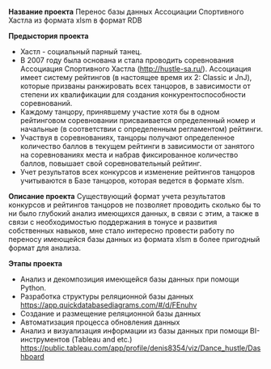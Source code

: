 **Название проекта**
Перенос базы данных Ассоциации Спортивного Хастла из формата xlsm в формат RDB

**Предыстория проекта**
- Хастл - социальный парный танец.
- В 2007 году была основана и стала проводить соревнования Ассоциация Спортивного Хастла (http://hustle-sa.ru/).
Ассоциация имеет систему рейтингов (в настоящее время их 2: Classic и JnJ), 
которые призваны ранжировать всех танцоров, в зависимости от степени их квалификации для создания конкурентоспособности соревнований.
- Каждому танцору, принявшему участие хотя бы в одном рейтинговом соревновании присваивается определенный номер и начальные 
(в соответствии с определенным регламентом) рейтинги.
- Участвуя в соревнованиях, танцоры получают определенное количество баллов в текущем рейтинги в зависимости от занятого на соревнованиях места и набрав фиксированное количество баллов, повышает свой соревновательный рейтинг. 
- Учет результатов всех конкурсов и изменение рейтингов танцоров учитываются в Базе танцоров, которая ведется в формате xlsm.

**Описание проекта**
Существующий формат учета результатов конкурсов и рейтингов танцоров не позволяет проводить сколько бы то ни было глубокий анализ имеющихся данных, 
в связи с этим, а также в связи с необходимостью поддержания в тонусе и развития собственных навыков, мне стало интересно провести работу по переносу 
имеющейся базы данных из формата xlsm в более пригодный формат для анализа.

**Этапы проекта**
- Анализ и декомпозиция имеющейся базы данных при помощи Python.
- Разработка структуры реляционной базы данных https://app.quickdatabasediagrams.com/#/d/FEnuhv
- Создание и размещение реляционной базы данных
- Автоматизация процесса обновления данных
- Анализ и визуализация информации из базы данных при помощи BI-инструментов (Tableau and etc.) https://public.tableau.com/app/profile/denis8354/viz/Dance_hustle/Dashboard
